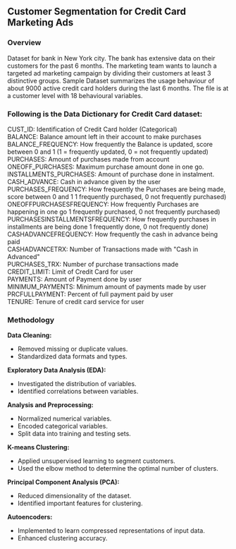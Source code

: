 ## Customer Segmentation for Credit Card Marketing Ads


### Overview
Dataset for bank in New York city. The bank has extensive data on their customers for the past 6 months. The marketing team wants to launch a targeted ad marketing campaign by dividing their customers at least 3 distinctive groups. Sample Dataset summarizes the usage behaviour of about 9000 active credit card holders during the last 6 months. The file is at a customer level with 18 behavioural variables.

### Following is the Data Dictionary for Credit Card dataset:
CUST_ID: Identification of Credit Card holder (Categorical)\
BALANCE: Balance amount left in their account to make purchases\
BALANCE_FREQUENCY: How frequently the Balance is updated, score between 0 and 1 (1 =
frequently updated, 0 = not frequently updated)\
PURCHASES: Amount of purchases made from account\
ONEOFF_PURCHASES: Maximum purchase amount done in one go.\
INSTALLMENTS_PURCHASES: Amount of purchase done in instalment.\
CASH_ADVANCE: Cash in advance given by the user\
PURCHASES_FREQUENCY: How frequently the Purchases are being made, score between 0 and 1 1
frequently purchased, 0 not frequently purchased)\
ONEOFFPURCHASESFREQUENCY: How frequently Purchases are happening in one go 1
frequently purchased, 0 not frequently purchased)\
PURCHASESINSTALLMENTSFREQUENCY: How frequently purchases in installments are being
done 1 frequently done, 0 not frequently done)\
CASHADVANCEFREQUENCY: How frequently the cash in advance being paid\
CASHADVANCETRX: Number of Transactions made with "Cash in Advanced"\
PURCHASES_TRX: Number of purchase transactions made\
CREDIT_LIMIT: Limit of Credit Card for user\
PAYMENTS: Amount of Payment done by user\
MINIMUM_PAYMENTS: Minimum amount of payments made by user\
PRCFULLPAYMENT: Percent of full payment paid by user\
TENURE: Tenure of credit card service for user

### Methodology
**Data Cleaning:**

* Removed missing or duplicate values.
* Standardized data formats and types.

**Exploratory Data Analysis (EDA):**

* Investigated the distribution of variables.
* Identified correlations between variables.

**Analysis and Preprocessing:**

* Normalized numerical variables.
* Encoded categorical variables.
* Split data into training and testing sets.

**K-means Clustering:**

* Applied unsupervised learning to segment customers.
* Used the elbow method to determine the optimal number of clusters.

**Principal Component Analysis (PCA):**

* Reduced dimensionality of the dataset.
* Identified important features for clustering.

**Autoencoders:**

* Implemented to learn compressed representations of input data.
* Enhanced clustering accuracy.

 
